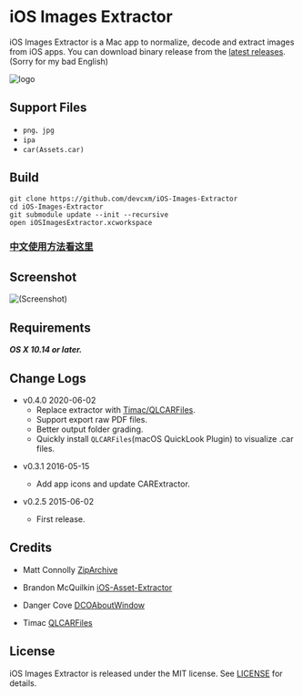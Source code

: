 # iOS Images Extractor
iOS Images Extractor is a Mac app to normalize, decode and extract images from iOS apps. You can download binary release from the [latest releases](https://github.com/devcxm/iOS-Images-Extractor/releases/latest). (Sorry for my bad English)

![logo](https://raw.githubusercontent.com/devcxm/iOS-Images-Extractor/master/iOSImagesExtractor/iOSImagesExtractor/Images.xcassets/AppIcon.appiconset/AppIcon-256.png)

## Support Files
- `png、jpg`
- `ipa`
- `car(Assets.car)`

## Build
```
git clone https://github.com/devcxm/iOS-Images-Extractor
cd iOS-Images-Extractor
git submodule update --init --recursive
open iOSImagesExtractor.xcworkspace
```
### [中文使用方法看这里](/README_zh-Hans.md)

## Screenshot
![(Screenshot)](https://cloud.githubusercontent.com/assets/8568955/7927878/874f0594-0918-11e5-9fe3-452372f5affd.gif)


## Requirements
_**OS X 10.14 or later.**_

## Change Logs
* v0.4.0 2020-06-02
	* Replace extractor with [Timac/QLCARFiles](https://github.com/Timac/QLCARFiles).
	* Support export raw PDF files.
	* Better output folder grading.
	* Quickly install `QLCARFiles`(macOS QuickLook Plugin) to visualize .car files.

- v0.3.1 2016-05-15
	* Add app icons and update CARExtractor.

- v0.2.5 2015-06-02
	* First release.

## Credits

- Matt Connolly [ZipArchive](https://github.com/mattconnolly/ZipArchive)

- Brandon McQuilkin [iOS-Asset-Extractor](https://github.com/Marxon13/iOS-Asset-Extractor)

- Danger Cove [DCOAboutWindow](https://github.com/DangerCove/DCOAboutWindow)

- Timac [QLCARFiles](https://github.com/Timac/QLCARFiles)

## License

iOS Images Extractor is released under the MIT license. See [LICENSE](/LICENSE) for details.
